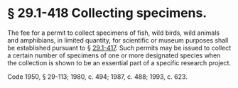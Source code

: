 # § 29.1-418 Collecting specimens.

<p>The fee for a permit to collect specimens of fish, wild birds, wild animals and amphibians, in limited quantity, for scientific or museum purposes shall be established pursuant to § <a href='http://law.lis.virginia.gov/vacode/29.1-417/'>29.1-417</a>. Such permits may be issued to collect a certain number of specimens of one or more designated species when the collection is shown to be an essential part of a specific research project.</p><p>Code 1950, § 29-113; 1980, c. 494; 1987, c. 488; 1993, c. 623.</p>